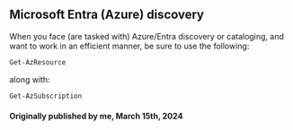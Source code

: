 ## Microsoft Entra (Azure) discovery

When you face (are tasked with) Azure/Entra discovery or cataloging, and want to work in an efficient manner, be sure to use the following:

```powershell
Get-AzResource
```

along with:

```powershell
Get-AzSubscription
```
#### Originally published by me, March 15th, 2024

